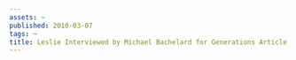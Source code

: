 ```yaml
---
assets: ~
published: 2010-03-07
tags: ~
title: Leslie Interviewed by Michael Bachelard for Generations Article
---
```

